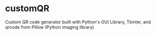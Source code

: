 # customQR
Custom QR code generator built with Python's GUI Library, Tkinter, and qrcode from Pillow (Python imaging library)
